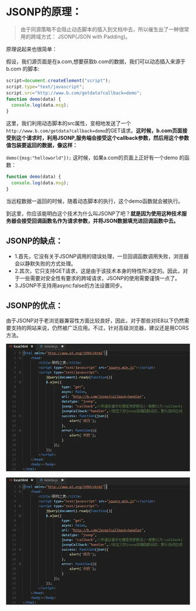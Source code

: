 # JSONP的原理：
> 由于同源策略不会阻止动态脚本的插入到文档中去，所以催生出了一种很常用的跨域方式： JSONP(JSON with Padding)。

原理说起来也很简单：

假设，我们源页面是在a.com,想要获取b.com的数据，我们可以动态插入来源于b.com 的脚本:
```js
script=document.createElement("script");  
script.type="text/javascript";  
script.src="http://www.b.com/getdata?callback=demo";  
function demo(data) {  
  console.log(data.msg);  
}
```
这里，我们利用动态脚本的src属性，变相地发送了一个`http://www.b.com/getdata?callback=demo`的GET请求。**这时候，b.com页面接受到这个请求时，利用JSONP,服务端会接受这个callback参数，然后用这个参数值包装要返回的数据，像这样：**

`demo({msg:"helloworld"});`
这时候，如果a.com的页面上正好有一个demo 的函数：

```js
function demo(data) {  
  console.log(data.msg);  
} 
```
当远程数据一返回的时候，随着动态脚本的执行，这个demo函数就会被执行。

到这里，你应该能明白这个技术为什么叫JSONP了吧？**就是因为使用这种技术服务器会接受回调函数名作为请求参数，并将JSON数据填充进回调函数中去。**

## JSONP的缺点：

- 1.首先，它没有关于JSONP调用的错误处理，一旦回调函数调用失败，浏览器会以静默失败的方式处理。
- 2.其次，它只支持GET请求，这是由于该技术本身的特性所决定的。因此，对于一些需要对安全性有要求的跨域请求，JSONP的使用需要谨慎一点了。
- 3.JSONP不支持用async:false的方法设置同步。

## JSONP的优点：
由于JSONP对于老浏览器兼容性方面比较良好，因此，对于那些对IE8以下仍然需要支持的网站来说，仍然被广泛应用。不过，针对高级浏览器，建议还是用CORS方法。

![jsonp2](./JSONP.PNG)

![jsonp](./JSONP.png)
